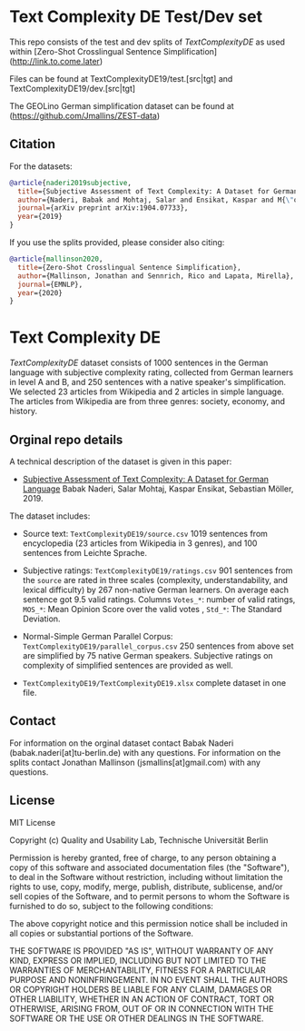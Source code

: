 # Text Complexity DE Test/Dev set

This repo consists of the test and dev splits of _TextComplexityDE_ as used within [Zero-Shot Crosslingual Sentence Simplification] (http://link.to.come.later)

Files can be found at TextComplexityDE19/test.[src|tgt] and TextComplexityDE19/dev.[src|tgt]

The GEOLino German simplification dataset can be found at (https://github.com/Jmallins/ZEST-data)
## Citation
For the datasets:

```BibTex
@article{naderi2019subjective,
  title={Subjective Assessment of Text Complexity: A Dataset for German Language},
  author={Naderi, Babak and Mohtaj, Salar and Ensikat, Kaspar and M{\"o}ller, Sebastian},
  journal={arXiv preprint arXiv:1904.07733},
  year={2019}
}
```

If you use the splits provided, please consider also citing:

```BibTex
@article{mallinson2020,
  title={Zero-Shot Crosslingual Sentence Simplification},
  author={Mallinson, Jonathan and Sennrich, Rico and Lapata, Mirella},
  journal={EMNLP},
  year={2020}
}
```



# Text Complexity DE

_TextComplexityDE_ dataset consists of 1000 sentences in the German language with subjective complexity rating, collected 
from German learners in level A and B, and 250 sentences with a native speaker's simplification.
We selected 23 articles from Wikipedia and 2 articles in simple language. The articles from Wikipedia are from three 
genres: society, economy, and history. 

##  Orginal repo details

A technical description of the dataset is given in this paper:
* [Subjective Assessment of Text Complexity: A Dataset for German Language](https://arxiv.org/pdf/1904.07733.pdf)
Babak Naderi, Salar Mohtaj, Kaspar Ensikat, Sebastian Möller, 2019.

The dataset includes:
* Source text: `TextComplexityDE19/source.csv` 1019 sentences from encyclopedia (23 articles from Wikipedia in 3 genres), and 100 sentences from 
Leichte Sprache. 

* Subjective ratings: `TextComplexityDE19/ratings.csv` 901 sentences from the `source` are rated in three scales (complexity,
 understandability, and lexical difficulty) by 267 non-native German learners. On average each sentence got 9.5 valid 
 ratings. Columns `Votes_*`: number of valid ratings, `MOS_*`: Mean Opinion Score over the valid votes , `Std_*`: The 
 Standard Deviation. 

* Normal-Simple German Parallel Corpus: `TextComplexityDE19/parallel_corpus.csv` 250 sentences from above set are 
simplified by 75 native German speakers. Subjective ratings on complexity of simplified sentences are provided as well.

* `TextComplexityDE19/TextComplexityDE19.xlsx` complete dataset in one file.
 


## Contact
For information on the orginal dataset contact Babak Naderi (babak.naderi[at]tu-berlin.de) with any questions. 
For information on the splits contact Jonathan Mallinson (jsmallins[at]gmail.com) with any questions. 


## License
MIT License

Copyright (c) Quality and Usability Lab, Technische Universität Berlin

Permission is hereby granted, free of charge, to any person obtaining a copy
of this software and associated documentation files (the "Software"), to deal
in the Software without restriction, including without limitation the rights
to use, copy, modify, merge, publish, distribute, sublicense, and/or sell
copies of the Software, and to permit persons to whom the Software is
furnished to do so, subject to the following conditions:

The above copyright notice and this permission notice shall be included in all
copies or substantial portions of the Software.

THE SOFTWARE IS PROVIDED "AS IS", WITHOUT WARRANTY OF ANY KIND, EXPRESS OR
IMPLIED, INCLUDING BUT NOT LIMITED TO THE WARRANTIES OF MERCHANTABILITY,
FITNESS FOR A PARTICULAR PURPOSE AND NONINFRINGEMENT. IN NO EVENT SHALL THE
AUTHORS OR COPYRIGHT HOLDERS BE LIABLE FOR ANY CLAIM, DAMAGES OR OTHER
LIABILITY, WHETHER IN AN ACTION OF CONTRACT, TORT OR OTHERWISE, ARISING FROM,
OUT OF OR IN CONNECTION WITH THE SOFTWARE OR THE USE OR OTHER DEALINGS IN THE
SOFTWARE.
